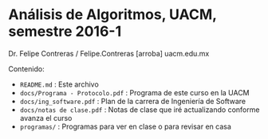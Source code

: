 # Análisis de Algoritmos, UACM, semestre 2016-1

Dr. Felipe Contreras / Felipe.Contreras [arroba] uacm.edu.mx

Contenido:

* `README.md` : Este archivo
* `docs/Programa - Protocolo.pdf` : Programa de este curso en la UACM
* `docs/ing_software.pdf` : Plan de la carrera de Ingeniería de Software
* `docs/notas de clase.pdf` : Notas de clase que iré actualizando conforme avanza el curso
* `programas/` : Programas para ver en clase o para revisar en casa
